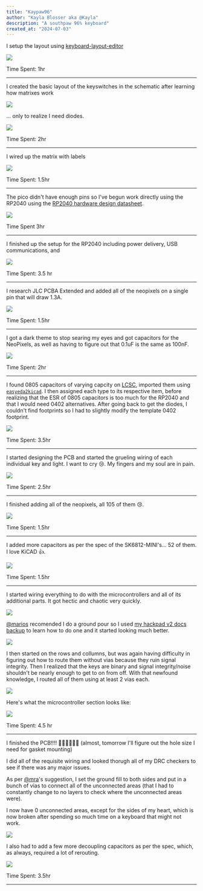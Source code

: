 ```yaml
---
title: "Kaypaw96"
author: "Kayla Blosser aka @Kayla"
description: "A southpaw 96% keyboard"
created_at: "2024-07-03"
---
```

I setup the layout using [keyboard-layout-editor](https://keyboard-layout-editor.com/)

![](https://hc-cdn.hel1.your-objectstorage.com/s/v3/ee1725c6bd7e4fd20f30cdcb9966434611b743f4_image.png)

Time Spent: 1hr

---

I created the basic layout of the keyswitches in the schematic after learning how matrixes work

![](https://hc-cdn.hel1.your-objectstorage.com/s/v3/18f0e79148acda34cb0deea40d169ac21999fda4_image.png)

... only to realize I need diodes.

![](https://hc-cdn.hel1.your-objectstorage.com/s/v3/7b2b6222051b8629493235d64f7ba329b0ca0616_image.png)

Time Spent: 2hr

---

I wired up the matrix with labels

![](https://hc-cdn.hel1.your-objectstorage.com/s/v3/a3a0ca186cb5de0d7edd43af8fb941454b406b0a_image.png)

Time Spent: 1.5hr

---

The pico didn't have enough pins so I've begun work directly using the RP2040 using the [RP2040 hardware design datasheet](https://datasheets.raspberrypi.com/rp2040/hardware-design-with-rp2040.pdf).

![](https://hc-cdn.hel1.your-objectstorage.com/s/v3/5e6719d96c81a1639f9b2c05f53cf33184b02999_image.png)

Time Spent 3hr

---

I finished up the setup for the RP2040 including power delivery, USB communications, and 

![](https://hc-cdn.hel1.your-objectstorage.com/s/v3/628352ad440f64f340b11410bc5efb963d06fffd_image.png)


Time Spent: 3.5 hr

---

I research JLC PCBA Extended and added all of the neopixels on a single pin that will draw 1.3A.

![](https://hc-cdn.hel1.your-objectstorage.com/s/v3/af1464ef197b6ba9b5433839f6e94bf1095fa65c_image.png)

Time Spent: 1.5hr

---

I got a dark theme to stop searing my eyes and got capacitors for the NeoPixels, as well as having to figure out that 0.1uF is the same as 100nF.

![](https://hc-cdn.hel1.your-objectstorage.com/s/v3/bc9e8e9d4b430f0bbe956d89ae7ef471cf1f8c21_image.png)

Time Spent: 2hr

---

I found 0805 capacitors of varying capcity on [LCSC](https://lcsc.com/), imported them using [`easyeda2kicad`](https://github.com/uPesy/easyeda2kicad.py). I then assigned each type to its respective item, before realizing that the ESR of 0805 capacitors is too much for the RP2040 and that I would need 0402 alternatives. After going back to get the diodes, I couldn't find footprints so I had to slightly modify the template 0402 footprint.

![](https://hc-cdn.hel1.your-objectstorage.com/s/v3/962c379ded31283c0a6f65fe54aaf0208e1df729_image.png)

Time Spent: 3.5hr

---

I started designing the PCB and started the grueling wiring of each individual key and light. I want to cry 😢. My fingers and my soul are in pain.

![](https://hc-cdn.hel1.your-objectstorage.com/s/v3/199011b9da2bc830c324a42149f0a03e34c708a7_image.png)

Time Spent: 2.5hr

---

I finished adding all of the neopixels, all 105 of them 😢.

![](https://hc-cdn.hel1.your-objectstorage.com/s/v3/0f102d579128bc67d136db932ba23f202447350d_image.png)

Time Spent: 1.5hr

---

I added more capacitors as per the spec of the SK6812-MINI's... 52 of them. I love KiCAD 👍.

![](https://hc-cdn.hel1.your-objectstorage.com/s/v3/6c4dc1273d6f9d76a6ed650c2f125c67bf88eb20_image.png)

Time Spent: 1.5hr

---

I started wiring everything to do with the microcontrollers and all of its additional parts. It got hectic and chaotic very quickly.

![](https://hc-cdn.hel1.your-objectstorage.com/s/v3/1e0f04a5d4fcb4cd1c6c4c167b1d69f078d8bccd_image.png)

[@marios](https://github.com/GalaxyGamingBoy) recomended I do a ground pour so I used [my hackpad v2 docs backup](https://hackpad-v2-backup.pages.dev/advancedguide#ground%20pour) to learn how to do one and it started looking much better.

![](https://hc-cdn.hel1.your-objectstorage.com/s/v3/09153d51440f6414125a32762c351b49b26227b6_image.png)

I then started on the rows and collumns, but was again having difficulty in figuring out how to route them without vias because they ruin signal integrity. Then I realized that the keys are binary and signal integrity/noise shouldn't be nearly enough to get to on from off. With that newfound knowledge, I routed all of them using at least 2 vias each.

![](https://hc-cdn.hel1.your-objectstorage.com/s/v3/d4223af62206f5d99a0af37c053a55044a9c55f1_image.png)

Here's what the microcontroller section looks like:

![](https://hc-cdn.hel1.your-objectstorage.com/s/v3/8789ec09fb7e36c1c7a2b376b1e868c50966dc41_image.png)

Time Spent: 4.5 hr

---

I finished the PCB!!!! 🎊🥳💃🎉📢📣 (almost, tomorrow I'll figure out the hole size I need for gasket mounting)

I did all of the requisite wiring and looked thorugh all of my DRC checkers to see if there was any major issues.

As per [@mra](https://github.com/MichaByte)'s suggestion, I set the ground fill to both sides and put in a bunch of vias to connect all of the unconnected areas (that I had to constantly change to no layers to check where the unconnected areas were).

I now have 0 unconnected areas, except for the sides of my heart, which is now broken after spending so much time on a keyboard that might not work.

![](https://hc-cdn.hel1.your-objectstorage.com/s/v3/715b3190ecb2dc63c2680e1454ab7009639b5550_image.png)

I also had to add a few more decoupling capacitors as per the spec, which, as always, required a lot of rerouting.

![](https://hc-cdn.hel1.your-objectstorage.com/s/v3/fbb6ea6decf185ebf913c7b77f0a7d98101782df_image.png)

Time Spent: 3.5hr

---